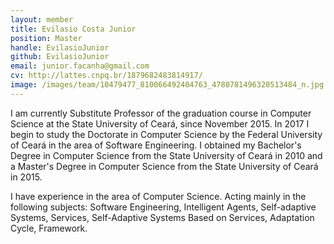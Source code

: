 ```yaml
---
layout: member
title: Evilasio Costa Junior
position: Master
handle: EvilasioJunior
github: EvilasioJunior
email: junior.facanha@gmail.com
cv: http://lattes.cnpq.br/1879682483814917/
image: /images/team/10479477_810066492404763_4780781496320513484_n.jpg
---
```


I am currently Substitute Professor of the graduation course in Computer Science at the State University of Ceará, since November 2015. In 2017 I begin to study the Doctorate in Computer Science by the Federal University of Ceará in the area of Software Engineering. I obtained my Bachelor's Degree in Computer Science from the State University of Ceará in 2010 and a Master's Degree in Computer Science from the State University of Ceará in 2015.

I have experience in the area of Computer Science. Acting mainly in the following subjects: Software Engineering, Intelligent Agents, Self-adaptive Systems, Services, Self-Adaptive Systems Based on Services, Adaptation Cycle, Framework.
